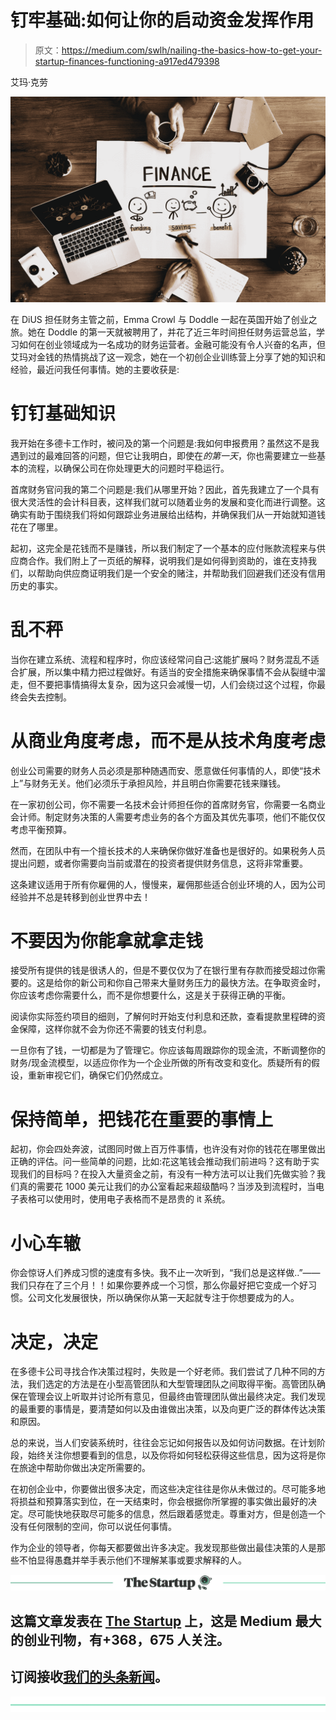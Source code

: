 # 钉牢基础:如何让你的启动资金发挥作用

> 原文：<https://medium.com/swlh/nailing-the-basics-how-to-get-your-startup-finances-functioning-a917ed479398>

艾玛·克劳

![](img/645f8086739509d0b5239c18554a6615.png)

在 DiUS 担任财务主管之前，Emma Crowl 与 Doddle 一起在英国开始了创业之旅。她在 Doddle 的第一天就被聘用了，并花了近三年时间担任财务运营总监，学习如何在创业领域成为一名成功的财务运营者。金融可能没有令人兴奋的名声，但艾玛对金钱的热情挑战了这一观念，她在一个初创企业训练营上分享了她的知识和经验，最近问我任何事情。她的主要收获是:

# **钉钉基础知识**

我开始在多德卡工作时，被问及的第一个问题是:我如何申报费用？虽然这不是我遇到过的最难回答的问题，但它让我明白，即使在*的第一天*，你也需要建立一些基本的流程，以确保公司在你处理更大的问题时平稳运行。

首席财务官问我的第二个问题是:我们从哪里开始？因此，首先我建立了一个具有很大灵活性的会计科目表，这样我们就可以随着业务的发展和变化而进行调整。这确实有助于围绕我们将如何跟踪业务进展给出结构，并确保我们从一开始就知道钱花在了哪里。

起初，这完全是花钱而不是赚钱，所以我们制定了一个基本的应付账款流程来与供应商合作。我们附上了一页纸的解释，说明我们是如何得到资助的，谁在支持我们，以帮助向供应商证明我们是一个安全的赌注，并帮助我们回避我们还没有信用历史的事实。

# **乱不秤**

当你在建立系统、流程和程序时，你应该经常问自己:这能扩展吗？财务混乱不适合扩展，所以集中精力把过程做好。有适当的安全措施来确保事情不会从裂缝中溜走，但不要把事情搞得太复杂，因为这只会减慢一切，人们会绕过这个过程，你最终会失去控制。

# **从商业角度考虑，而不是从技术角度考虑**

创业公司需要的财务人员必须是那种随遇而安、愿意做任何事情的人，即使“技术上”与财务无关。他们必须乐于承担风险，并且明白你需要花钱来赚钱。

在一家初创公司，你不需要一名技术会计师担任你的首席财务官，你需要一名商业会计师。制定财务决策的人需要考虑业务的各个方面及其优先事项，他们不能仅仅考虑平衡预算。

然而，在团队中有一个擅长技术的人来确保你做好准备也是很好的。如果税务人员提出问题，或者你需要向当前或潜在的投资者提供财务信息，这将非常重要。

这条建议适用于所有你雇佣的人，慢慢来，雇佣那些适合创业环境的人，因为公司经验并不总是转移到创业世界中去！

# **不要因为你能拿就拿走钱**

接受所有提供的钱是很诱人的，但是不要仅仅为了在银行里有存款而接受超过你需要的。这是给你的新公司和你自己带来大量财务压力的最快方法。在争取资金时，你应该考虑你需要什么，而不是你想要什么，这是关于获得正确的平衡。

阅读你实际签约项目的细则，了解何时开始支付利息和还款，查看提款里程碑的资金保障，这样你就不会为你还不需要的钱支付利息。

一旦你有了钱，一切都是为了管理它。你应该每周跟踪你的现金流，不断调整你的财务/现金流模型，以适应你作为一个企业所做的所有改变和变化。质疑所有的假设，重新审视它们，确保它们仍然成立。

# **保持简单，把钱花在重要的事情上**

起初，你会四处奔波，试图同时做上百万件事情，也许没有对你的钱花在哪里做出正确的评估。问一些简单的问题，比如:花这笔钱会推动我们前进吗？这有助于实现我们的目标吗？在投入大量资金之前，有没有一种方法可以让我们先做实验？我们真的需要花 1000 美元让我们的办公室看起来超级酷吗？当涉及到流程时，当电子表格可以使用时，使用电子表格而不是昂贵的 it 系统。

# **小心车辙**

你会惊讶人们养成习惯的速度有多快。我不止一次听到，“我们总是这样做..”——我们只存在了三个月！！如果你要养成一个习惯，那么你最好把它变成一个好习惯。公司文化发展很快，所以确保你从第一天起就专注于你想要成为的人。

# **决定，决定**

在多德卡公司寻找合作决策过程时，失败是一个好老师。我们尝试了几种不同的方法，我们选定的方法是在小型高管团队和大型管理团队之间取得平衡。高管团队确保在管理会议上听取并讨论所有意见，但最终由管理团队做出最终决定。我们发现的最重要的事情是，要清楚如何以及由谁做出决策，以及向更广泛的群体传达决策和原因。

总的来说，当人们安装系统时，往往会忘记如何报告以及如何访问数据。在计划阶段，始终关注你想要看到的信息，以及你将如何轻松获得这些信息，因为这将是你在旅途中帮助你做出决定所需要的。

在初创企业中，你要做出很多决定，而这些决定往往是你从未做过的。尽可能多地将损益和预算落实到位，在一天结束时，你会根据你所掌握的事实做出最好的决定。尽可能快地获取尽可能多的信息，然后跟着感觉走。尊重对方，但是创造一个没有任何限制的空间，你可以说任何事情。

作为企业的领导者，你每天都要做出许多决定。我发现那些做出最佳决策的人是那些不怕显得愚蠢并举手表示他们不理解某事或要求解释的人。

[![](img/308a8d84fb9b2fab43d66c117fcc4bb4.png)](https://medium.com/swlh)

## 这篇文章发表在 [The Startup](https://medium.com/swlh) 上，这是 Medium 最大的创业刊物，有+368，675 人关注。

## 订阅接收[我们的头条新闻](http://growthsupply.com/the-startup-newsletter/)。

[![](img/b0164736ea17a63403e660de5dedf91a.png)](https://medium.com/swlh)